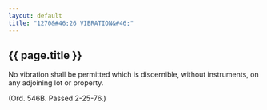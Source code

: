 ```yaml
---
layout: default 
title: "1270&#46;26 VIBRATION&#46;"
---
```


{{ page.title }}
----------------

No vibration shall be permitted which is discernible, without
instruments, on any adjoining lot or property.

(Ord. 546B. Passed 2-25-76.)
